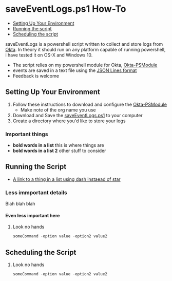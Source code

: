 # saveEventLogs.ps1 How-To

- [Setting Up Your Environment](#setting-up-your-environment)
- [Running the script](#running-the-script)
- [Scheduling the script](#scheduling-the-script)

saveEventLogs is a powershell script written to collect and store logs from [Okta](https://www.okta.com/).  In theory it should run on any platform capable of running powershell, i have tested it on OS-X and Windows 10.

- The script relies on my powershell module for Okta, [Okta-PSModule](https://github.com/mbegan/Okta-PSModule)
- events are saved in a text file using the [JSON Lines format](http://jsonlines.org/)
- Feedback is welcome

## Setting Up Your Environment

1. Follow these instructions to download and configure the [Okta-PSModule](https://github.com/mbegan/Okta-PSModule/blob/master/README.md)
    - Make note of the org name you use
2. Download and Save the [saveEventLogs.ps1](https://github.com/mbegan/Okta-Scripts/blob/master/saveEventLogs.ps1) to your computer
3. Create a directory where you'd like to store your logs

### Important things

* **bold words in a list** this is where things are
* **bold words in a list 2** other stuff to consider

## Running the Script

- [A link to a thing in a list using dash instaead of star](#http://www.google.com)

### Less immportant details

Blah blah blah

#### Even less important here

1. Look no hands

    ```powershell
    someCommand -option value -option2 value2
    ```
## Scheduling the Script

1. Look no hands

    ```powershell
    someCommand -option value -option2 value2
    ```
